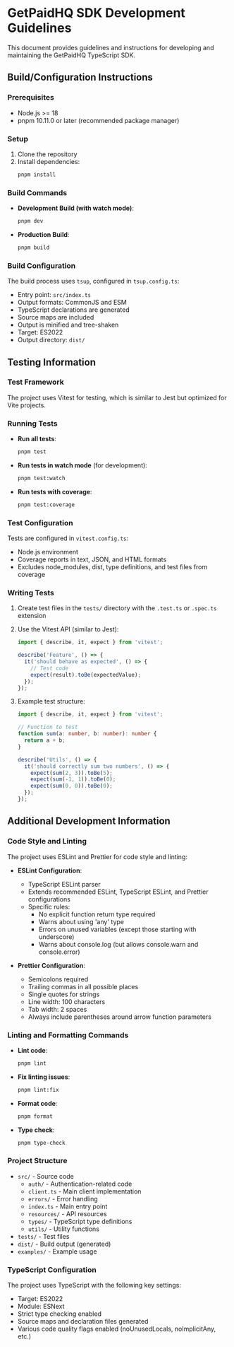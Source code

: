 # GetPaidHQ SDK Development Guidelines

This document provides guidelines and instructions for developing and maintaining the GetPaidHQ TypeScript SDK.

## Build/Configuration Instructions

### Prerequisites

- Node.js >= 18
- pnpm 10.11.0 or later (recommended package manager)

### Setup

1. Clone the repository
2. Install dependencies:
   ```bash
   pnpm install
   ```

### Build Commands

- **Development Build (with watch mode)**:
  ```bash
  pnpm dev
  ```

- **Production Build**:
  ```bash
  pnpm build
  ```

### Build Configuration

The build process uses `tsup`, configured in `tsup.config.ts`:

- Entry point: `src/index.ts`
- Output formats: CommonJS and ESM
- TypeScript declarations are generated
- Source maps are included
- Output is minified and tree-shaken
- Target: ES2022
- Output directory: `dist/`

## Testing Information

### Test Framework

The project uses Vitest for testing, which is similar to Jest but optimized for Vite projects.

### Running Tests

- **Run all tests**:
  ```bash
  pnpm test
  ```

- **Run tests in watch mode** (for development):
  ```bash
  pnpm test:watch
  ```

- **Run tests with coverage**:
  ```bash
  pnpm test:coverage
  ```

### Test Configuration

Tests are configured in `vitest.config.ts`:
- Node.js environment
- Coverage reports in text, JSON, and HTML formats
- Excludes node_modules, dist, type definitions, and test files from coverage

### Writing Tests

1. Create test files in the `tests/` directory with the `.test.ts` or `.spec.ts` extension
2. Use the Vitest API (similar to Jest):
   ```typescript
   import { describe, it, expect } from 'vitest';
   
   describe('Feature', () => {
     it('should behave as expected', () => {
       // Test code
       expect(result).toBe(expectedValue);
     });
   });
   ```

3. Example test structure:
   ```typescript
   import { describe, it, expect } from 'vitest';
   
   // Function to test
   function sum(a: number, b: number): number {
     return a + b;
   }
   
   describe('Utils', () => {
     it('should correctly sum two numbers', () => {
       expect(sum(2, 3)).toBe(5);
       expect(sum(-1, 1)).toBe(0);
       expect(sum(0, 0)).toBe(0);
     });
   });
   ```

## Additional Development Information

### Code Style and Linting

The project uses ESLint and Prettier for code style and linting:

- **ESLint Configuration**:
  - TypeScript ESLint parser
  - Extends recommended ESLint, TypeScript ESLint, and Prettier configurations
  - Specific rules:
    - No explicit function return type required
    - Warns about using 'any' type
    - Errors on unused variables (except those starting with underscore)
    - Warns about console.log (but allows console.warn and console.error)

- **Prettier Configuration**:
  - Semicolons required
  - Trailing commas in all possible places
  - Single quotes for strings
  - Line width: 100 characters
  - Tab width: 2 spaces
  - Always include parentheses around arrow function parameters

### Linting and Formatting Commands

- **Lint code**:
  ```bash
  pnpm lint
  ```

- **Fix linting issues**:
  ```bash
  pnpm lint:fix
  ```

- **Format code**:
  ```bash
  pnpm format
  ```

- **Type check**:
  ```bash
  pnpm type-check
  ```

### Project Structure

- `src/` - Source code
  - `auth/` - Authentication-related code
  - `client.ts` - Main client implementation
  - `errors/` - Error handling
  - `index.ts` - Main entry point
  - `resources/` - API resources
  - `types/` - TypeScript type definitions
  - `utils/` - Utility functions
- `tests/` - Test files
- `dist/` - Build output (generated)
- `examples/` - Example usage

### TypeScript Configuration

The project uses TypeScript with the following key settings:
- Target: ES2022
- Module: ESNext
- Strict type checking enabled
- Source maps and declaration files generated
- Various code quality flags enabled (noUnusedLocals, noImplicitAny, etc.)
